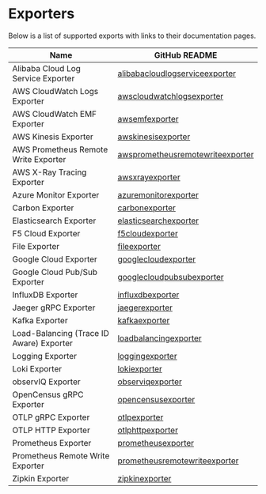 # Exporters

Below is a list of supported exports with links to their documentation pages.

| Name                                     | GitHub README |
| ---------------------------------------- | ------------- |
| Alibaba Cloud Log Service Exporter       | [alibabacloudlogserviceexporter](https://github.com/open-telemetry/opentelemetry-collector-contrib/blob/v0.53.0/exporter/alibabacloudlogserviceexporter/README.md) |
| AWS CloudWatch Logs Exporter             | [awscloudwatchlogsexporter](https://github.com/open-telemetry/opentelemetry-collector-contrib/blob/v0.53.0/exporter/awscloudwatchlogsexporter/README.md) |
| AWS CloudWatch EMF Exporter              | [awsemfexporter](https://github.com/open-telemetry/opentelemetry-collector-contrib/blob/v0.53.0/exporter/awsemfexporter/README.md) |
| AWS Kinesis Exporter                     | [awskinesisexporter](https://github.com/open-telemetry/opentelemetry-collector-contrib/blob/v0.53.0/exporter/awskinesisexporter/README.md) |
| AWS Prometheus Remote Write Exporter     | [awsprometheusremotewriteexporter](https://github.com/open-telemetry/opentelemetry-collector-contrib/blob/v0.53.0/exporter/awsprometheusremotewriteexporter/README.md) |
| AWS X-Ray Tracing Exporter               | [awsxrayexporter](https://github.com/open-telemetry/opentelemetry-collector-contrib/blob/v0.53.0/exporter/awsxrayexporter/README.md) |
| Azure Monitor Exporter                   | [azuremonitorexporter](https://github.com/open-telemetry/opentelemetry-collector-contrib/blob/v0.53.0/exporter/azuremonitorexporter/README.md) |
| Carbon Exporter                          | [carbonexporter](https://github.com/open-telemetry/opentelemetry-collector-contrib/blob/v0.53.0/exporter/carbonexporter/README.md) |
| Elasticsearch Exporter                   | [elasticsearchexporter](https://github.com/open-telemetry/opentelemetry-collector-contrib/blob/v0.53.0/exporter/elasticsearchexporter/README.md) |
| F5 Cloud Exporter                        | [f5cloudexporter](https://github.com/open-telemetry/opentelemetry-collector-contrib/blob/v0.53.0/exporter/f5cloudexporter/README.md) |
| File Exporter                            | [fileexporter](https://github.com/open-telemetry/opentelemetry-collector-contrib/blob/v0.53.0/exporter/fileexporter/README.md) |
| Google Cloud Exporter                    | [googlecloudexporter](../exporter/googlecloudexporter/README.md) |
| Google Cloud Pub/Sub Exporter            | [googlecloudpubsubexporter](https://github.com/open-telemetry/opentelemetry-collector-contrib/blob/v0.53.0/exporter/googlecloudpubsubexporter/README.md) |
| InfluxDB Exporter                        | [influxdbexporter](https://github.com/open-telemetry/opentelemetry-collector-contrib/blob/v0.53.0/exporter/influxdbexporter/README.md) |
| Jaeger gRPC Exporter                     | [jaegerexporter](https://github.com/open-telemetry/opentelemetry-collector-contrib/blob/v0.53.0/exporter/jaegerexporter/README.md) |
| Kafka Exporter                           | [kafkaexporter](https://github.com/open-telemetry/opentelemetry-collector-contrib/blob/v0.53.0/exporter/kafkaexporter/README.md) |
| Load-Balancing (Trace ID Aware) Exporter | [loadbalancingexporter](https://github.com/open-telemetry/opentelemetry-collector-contrib/blob/v0.53.0/exporter/loadbalancingexporter/README.md) |
| Logging Exporter                         | [loggingexporter](https://github.com/open-telemetry/opentelemetry-collector/tree/v0.53.0/exporter/loggingexporter/README.md) |
| Loki Exporter                            | [lokiexporter](https://github.com/open-telemetry/opentelemetry-collector-contrib/blob/v0.53.0/exporter/lokiexporter/README.md) |
| observIQ Exporter                        | [observiqexporter](https://github.com/open-telemetry/opentelemetry-collector-contrib/blob/v0.53.0/exporter/observiqexporter/README.md) |
| OpenCensus gRPC Exporter                 | [opencensusexporter](https://github.com/open-telemetry/opentelemetry-collector-contrib/blob/v0.53.0/exporter/opencensusexporter/README.md) |
| OTLP gRPC Exporter                       | [otlpexporter](https://github.com/open-telemetry/opentelemetry-collector/tree/v0.53.0/exporter/otlpexporter/README.md) |
| OTLP HTTP Exporter                       | [otlphttpexporter](https://github.com/open-telemetry/opentelemetry-collector/tree/v0.53.0/exporter/otlphttpexporter/README.md) |
| Prometheus Exporter                      | [prometheusexporter](https://github.com/open-telemetry/opentelemetry-collector-contrib/blob/v0.53.0/exporter/prometheusexporter/README.md) |
| Prometheus Remote Write Exporter         | [prometheusremotewriteexporter](https://github.com/open-telemetry/opentelemetry-collector-contrib/blob/v0.53.0/exporter/prometheusremotewriteexporter/README.md) |
| Zipkin Exporter                          | [zipkinexporter](https://github.com/open-telemetry/opentelemetry-collector-contrib/blob/v0.53.0/exporter/zipkinexporter/README.md) |
